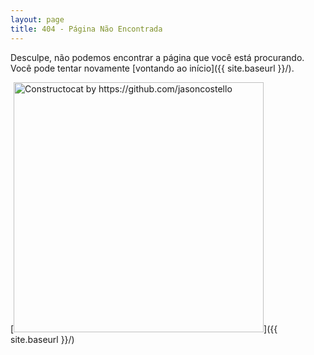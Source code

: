 ```yaml
---
layout: page
title: 404 - Página Não Encontrada
---
```


Desculpe, não podemos encontrar a página que você está procurando. Você pode tentar novamente [vontando ao início]({{ site.baseurl }}/).

[<img src="{{ site.baseurl }}/images/404.jpg" alt="Constructocat by https://github.com/jasoncostello" style="width: 400px;"/>]({{ site.baseurl }}/)
